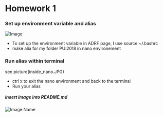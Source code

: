 # Homework 1

###  Set up environment variable and alias 


![Image](https://raw.githubusercontent.com/jianweili0/PUI2018_JL9200/HW1_jl9200/docker_nanobashrc.jpg)

  - To set up the environment variable in ADRF page, I use source ~/.bashrc
  - make alia for my folder PUI2018 in nano environement



### Run alias within terminal 


see picture(inside_nano.JPG)

  - ctrl x to exit the nano environment and back to the terminal
  - Run your alias


##### insert image into README.md

![Image Name](https://raw.githubusercontent.com/{user}/{repo}/assets/cat.png)

